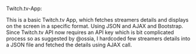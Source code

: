 Twitch.tv-App:

This is a basic Twitch.tv App, which fetches streamers details and displays on the screen in a specific format. 
Using JSON and AJAX and Bootstrap. Since Twitch.tv API now requires an API key which is bit complicated process so as suggested by @ossia, 
I hardcoded few streamers details into a JSON file and fetched the details using AJAX call.